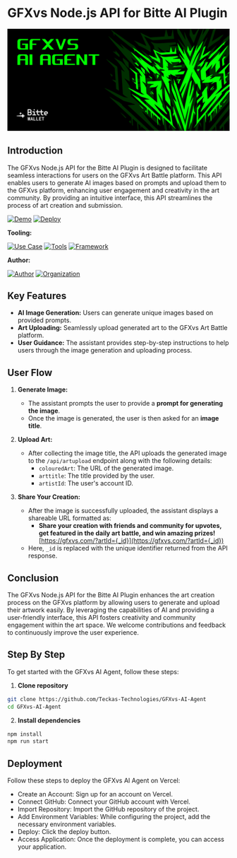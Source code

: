 # GFXvs Node.js API for Bitte AI Plugin

![Licenses](./public/images/gfx.png)

## Introduction

The GFXvs Node.js API for the Bitte AI Plugin is designed to facilitate seamless interactions for users on the GFXvs Art Battle platform. This API enables users to generate AI images based on prompts and upload them to the GFXvs platform, enhancing user engagement and creativity in the art community. By providing an intuitive interface, this API streamlines the process of art creation and submission.

[![Demo](https://img.shields.io/badge/Demo-Visit%20Demo-brightgreen)](https://tinyurl.com/gfxvs-art-battle-ai-agent)
[![Deploy](https://img.shields.io/badge/Deploy-on%20Vercel-blue)](https://vercel.com/new/clone?repository-url=https://github.com/Teckas-Technologies/GFXvs-AI-Agent)

**Tooling:**

[![Use Case](https://img.shields.io/badge/Use%20Case-Make%20ART%20upload%20easier%20in%20GFXvs-green)](#)
[![Tools](https://img.shields.io/badge/Tools-axios-blue)](#)
[![Framework](https://img.shields.io/badge/Framework-Node.js-blue)](#)

**Author:**

[![Author](https://img.shields.io/badge/Follow-Teckas%20Technologies-blue?style=social&logo=linkedin)](https://www.linkedin.com/company/teckas/) [![Organization](https://img.shields.io/badge/Teckas%20Technologies-blue)](https://teckastechnologies.com/)


## Key Features

- **AI Image Generation:** Users can generate unique images based on provided prompts.
- **Art Uploading:** Seamlessly upload generated art to the GFXvs Art Battle platform.
- **User Guidance:** The assistant provides step-by-step instructions to help users through the image generation and uploading process.

## User Flow

1. **Generate Image:**
   - The assistant prompts the user to provide a **prompt for generating the image**.
   - Once the image is generated, the user is then asked for an **image title**.

2. **Upload Art:**
   - After collecting the image title, the API uploads the generated image to the `/api/artupload` endpoint along with the following details:
     - `colouredArt`: The URL of the generated image.
     - `arttitle`: The title provided by the user.
     - `artistId`: The user's account ID.

3. **Share Your Creation:**
   - After the image is successfully uploaded, the assistant displays a shareable URL formatted as:
     - **Share your creation with friends and community for upvotes, get featured in the daily art battle, and win amazing prizes!** [https://gfxvs.com/?artId={_id}](https://gfxvs.com/?artId={_id})
   - Here, `_id` is replaced with the unique identifier returned from the API response.

## Conclusion

The GFXvs Node.js API for the Bitte AI Plugin enhances the art creation process on the GFXvs platform by allowing users to generate and upload their artwork easily. By leveraging the capabilities of AI and providing a user-friendly interface, this API fosters creativity and community engagement within the art space. We welcome contributions and feedback to continuously improve the user experience.

## Step By Step

To get started with the GFXvs AI Agent, follow these steps:

1. **Clone repository**
```bash
git clone https://github.com/Teckas-Technologies/GFXvs-AI-Agent
cd GFXvs-AI-Agent
```
2. **Install dependencies**
```bash
npm install
npm run start
```
 
## Deployment
Follow these steps to deploy the GFXvs AI Agent on Vercel:
- Create an Account: Sign up for an account on Vercel.
- Connect GitHub: Connect your GitHub account with Vercel.
- Import Repository: Import the GitHub repository of the project.
- Add Environment Variables: While configuring the project, add the necessary environment variables.
- Deploy: Click the deploy button.
- Access Application: Once the deployment is complete, you can access your application.
